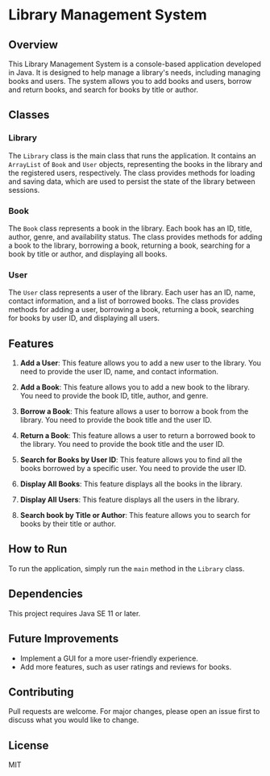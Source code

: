 # Library Management System

## Overview

This Library Management System is a console-based application developed in Java. It is designed to help manage a library's needs, including managing books and users. The system allows you to add books and users, borrow and return books, and search for books by title or author.

## Classes

### Library

The `Library` class is the main class that runs the application. It contains an `ArrayList` of `Book` and `User` objects, representing the books in the library and the registered users, respectively. The class provides methods for loading and saving data, which are used to persist the state of the library between sessions.

### Book

The `Book` class represents a book in the library. Each book has an ID, title, author, genre, and availability status. The class provides methods for adding a book to the library, borrowing a book, returning a book, searching for a book by title or author, and displaying all books.

### User

The `User` class represents a user of the library. Each user has an ID, name, contact information, and a list of borrowed books. The class provides methods for adding a user, borrowing a book, returning a book, searching for books by user ID, and displaying all users.

## Features

1. **Add a User**: This feature allows you to add a new user to the library. You need to provide the user ID, name, and contact information.

2. **Add a Book**: This feature allows you to add a new book to the library. You need to provide the book ID, title, author, and genre.

3. **Borrow a Book**: This feature allows a user to borrow a book from the library. You need to provide the book title and the user ID.

4. **Return a Book**: This feature allows a user to return a borrowed book to the library. You need to provide the book title and the user ID.

5. **Search for Books by User ID**: This feature allows you to find all the books borrowed by a specific user. You need to provide the user ID.

6. **Display All Books**: This feature displays all the books in the library.

7. **Display All Users**: This feature displays all the users in the library.

8. **Search book by Title or Author**: This feature allows you to search for books by their title or author.

## How to Run

To run the application, simply run the `main` method in the `Library` class.

## Dependencies

This project requires Java SE 11 or later.

## Future Improvements

- Implement a GUI for a more user-friendly experience.
- Add more features, such as user ratings and reviews for books.

## Contributing

Pull requests are welcome. For major changes, please open an issue first to discuss what you would like to change.

## License

MIT
